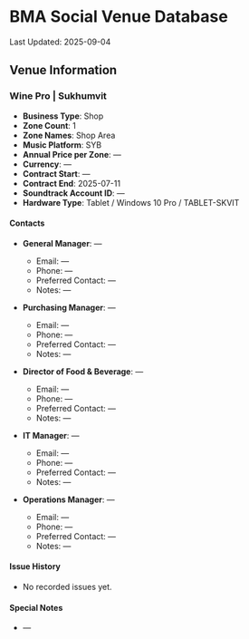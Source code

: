 # BMA Social Venue Database

Last Updated: 2025-09-04

## Venue Information

### Wine Pro | Sukhumvit
- **Business Type**: Shop
- **Zone Count**: 1
- **Zone Names**: Shop Area
- **Music Platform**: SYB
- **Annual Price per Zone**: —
- **Currency**: —
- **Contract Start**: —
- **Contract End**: 2025-07-11
- **Soundtrack Account ID**: —
- **Hardware Type**: Tablet / Windows 10 Pro / TABLET-SKVIT

#### Contacts
- **General Manager**: —
  - Email: —
  - Phone: —
  - Preferred Contact: —
  - Notes: —

- **Purchasing Manager**: —
  - Email: —
  - Phone: —
  - Preferred Contact: —
  - Notes: —

- **Director of Food & Beverage**: —
  - Email: —
  - Phone: —
  - Preferred Contact: —
  - Notes: —

- **IT Manager**: —
  - Email: —
  - Phone: —
  - Preferred Contact: —
  - Notes: —

- **Operations Manager**: —
  - Email: —
  - Phone: —
  - Preferred Contact: —
  - Notes: —

#### Issue History
- No recorded issues yet.

#### Special Notes
- —
